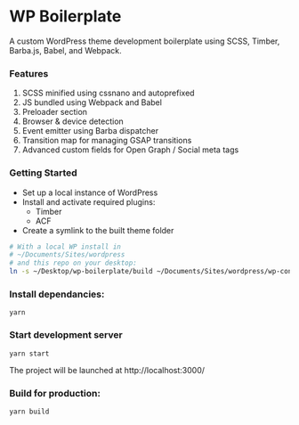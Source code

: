 # WP Boilerplate
A custom WordPress theme development boilerplate using SCSS, Timber, Barba.js, Babel, and Webpack.

### Features
1. SCSS minified using cssnano and autoprefixed
2. JS bundled using Webpack and Babel
3. Preloader section
4. Browser & device detection
5. Event emitter using Barba dispatcher
6. Transition map for managing GSAP transitions
7. Advanced custom fields for Open Graph / Social meta tags

### Getting Started
- Set up a local instance of WordPress
- Install and activate required plugins:
  - Timber
  - ACF
- Create a symlink to the built theme folder
```sh
# With a local WP install in
# ~/Documents/Sites/wordpress
# and this repo on your desktop:
ln -s ~/Desktop/wp-boilerplate/build ~/Documents/Sites/wordpress/wp-content/themes/wp-boilerplate
```
### Install dependancies:
```
yarn
```
### Start development server
```
yarn start
```
The project will be launched at http://localhost:3000/
### Build for production:
```
yarn build
```
